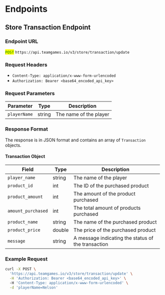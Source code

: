# Endpoints

## Store Transaction Endpoint

### Endpoint URL

<mark style="color:green;">`POST`</mark> `https://api.teamgames.io/v3/store/transaction/update`

### Request Headers

* `Content-Type: application/x-www-form-urlencoded`
* `Authorization: Bearer <base64_encoded_api_key>`

### Request Parameters

| Parameter    | Type   | Description            |
| ------------ | ------ | ---------------------- |
| `playerName` | string | The name of the player |

### Response Format

The response is in JSON format and contains an array of `Transaction` objects.

#### Transaction Object

| Field              | Type   | Description                                        |
| ------------------ | ------ | -------------------------------------------------- |
| `player_name`      | string | The name of the player                             |
| `product_id`       | int    | The ID of the purchased product                    |
| `product_amount`   | int    | The amount of the product purchased                |
| `amount_purchased` | int    | The total amount of products purchased             |
| `product_name`     | string | The name of the purchased product                  |
| `product_price`    | double | The price of the purchased product                 |
| `message`          | string | A message indicating the status of the transaction |

### Example Request

```bash
curl -X POST \
  'https://api.teamgames.io/v3/store/transaction/update' \
  -H 'Authorization: Bearer <base64_encoded_api_key>' \  
  -H 'Content-Type: application/x-www-form-urlencoded' \
  -d 'playerName=Nelson'
```
